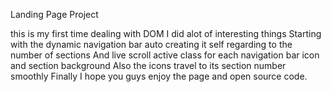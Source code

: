 Landing Page Project

this is my first time dealing with DOM 
I did alot of interesting things
Starting with the dynamic navigation bar auto creating it self regarding to the number of sections 
And live scroll active class for each navigation bar icon and section background
Also the icons travel to its section number smoothly
Finally I hope you guys enjoy the page and open source code.
